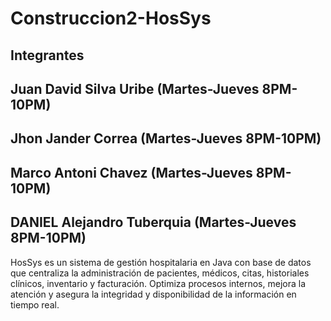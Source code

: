 # Construccion2-HosSys
## Integrantes
## Juan David Silva Uribe (Martes-Jueves 8PM-10PM)
## Jhon Jander Correa (Martes-Jueves 8PM-10PM)
## Marco Antoni Chavez (Martes-Jueves 8PM-10PM) 
## DANIEL Alejandro Tuberquia (Martes-Jueves 8PM-10PM)

HosSys es un sistema de gestión hospitalaria en Java con base de datos que centraliza la administración de pacientes, médicos, citas, historiales clínicos, inventario y facturación. Optimiza procesos internos, mejora la atención y asegura la integridad y disponibilidad de la información en tiempo real.
